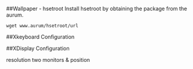 
##Wallpaper - hsetroot
Install hsetroot by obtaining the package from the aurum.

```
wget www.aurum/hsetroot/url
```

##Xkeyboard Configuration


##XDisplay Configuration

resolution
two monitors & position


